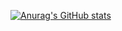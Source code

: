 [![Anurag's GitHub stats](https://github-readme-stats.vercel.app/api?username=chucho523)](https://github.com/anuraghazra/github-readme-stats)


<!---
chucho523/chucho523 is a ✨ special ✨ repository because its `README.md` (this file) appears on your GitHub profile.
You can click the Preview link to take a look at your changes.
--->
